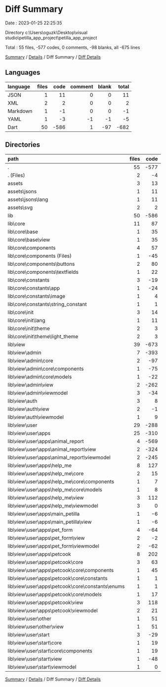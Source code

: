 # Diff Summary

Date : 2023-01-25 22:25:35

Directory c:\\Users\\oguzk\\Desktop\\visual studio\\petilla_app_project\\petilla_app_project

Total : 55 files,  -577 codes, 0 comments, -98 blanks, all -675 lines

[Summary](results.md) / [Details](details.md) / Diff Summary / [Diff Details](diff-details.md)

## Languages
| language | files | code | comment | blank | total |
| :--- | ---: | ---: | ---: | ---: | ---: |
| JSON | 1 | 11 | 0 | 0 | 11 |
| XML | 2 | 2 | 0 | 0 | 2 |
| Markdown | 1 | -1 | 0 | 0 | -1 |
| YAML | 1 | -3 | -1 | -1 | -5 |
| Dart | 50 | -586 | 1 | -97 | -682 |

## Directories
| path | files | code | comment | blank | total |
| :--- | ---: | ---: | ---: | ---: | ---: |
| . | 55 | -577 | 0 | -98 | -675 |
| . (Files) | 2 | -4 | -1 | -1 | -6 |
| assets | 3 | 13 | 0 | 0 | 13 |
| assets\\jsons | 1 | 11 | 0 | 0 | 11 |
| assets\\jsons\\lang | 1 | 11 | 0 | 0 | 11 |
| assets\\svg | 2 | 2 | 0 | 0 | 2 |
| lib | 50 | -586 | 1 | -97 | -682 |
| lib\\core | 11 | 87 | 1 | 6 | 94 |
| lib\\core\\base | 1 | 35 | 0 | 4 | 39 |
| lib\\core\\base\\view | 1 | 35 | 0 | 4 | 39 |
| lib\\core\\components | 4 | 57 | 1 | 5 | 63 |
| lib\\core\\components (Files) | 1 | -45 | 0 | -6 | -51 |
| lib\\core\\components\\buttons | 2 | 80 | 0 | 10 | 90 |
| lib\\core\\components\\textfields | 1 | 22 | 1 | 1 | 24 |
| lib\\core\\constants | 3 | -19 | 0 | -1 | -20 |
| lib\\core\\constants\\app | 1 | -24 | 0 | -1 | -25 |
| lib\\core\\constants\\image | 1 | 4 | 0 | 0 | 4 |
| lib\\core\\constants\\string_constant | 1 | 1 | 0 | 0 | 1 |
| lib\\core\\init | 3 | 14 | 0 | -2 | 12 |
| lib\\core\\init\\lang | 1 | 11 | 0 | 0 | 11 |
| lib\\core\\init\\theme | 2 | 3 | 0 | -2 | 1 |
| lib\\core\\init\\theme\\light_theme | 2 | 3 | 0 | -2 | 1 |
| lib\\view | 39 | -673 | 0 | -103 | -776 |
| lib\\view\\admin | 7 | -393 | -9 | -57 | -459 |
| lib\\view\\admin\\core | 2 | -97 | 0 | -9 | -106 |
| lib\\view\\admin\\core\\components | 1 | -75 | 0 | -7 | -82 |
| lib\\view\\admin\\core\\models | 1 | -22 | 0 | -2 | -24 |
| lib\\view\\admin\\view | 2 | -262 | -2 | -30 | -294 |
| lib\\view\\admin\\viewmodel | 3 | -34 | -7 | -18 | -59 |
| lib\\view\\auth | 3 | 8 | 0 | -1 | 7 |
| lib\\view\\auth\\view | 2 | -1 | 0 | -2 | -3 |
| lib\\view\\auth\\viewmodel | 1 | 9 | 0 | 1 | 10 |
| lib\\view\\user | 29 | -288 | 9 | -45 | -324 |
| lib\\view\\user\\apps | 25 | -310 | 9 | -41 | -342 |
| lib\\view\\user\\apps\\animal_report | 4 | -569 | -6 | -81 | -656 |
| lib\\view\\user\\apps\\animal_report\\view | 2 | -324 | 0 | -35 | -359 |
| lib\\view\\user\\apps\\animal_report\\viewmodel | 2 | -245 | -6 | -46 | -297 |
| lib\\view\\user\\apps\\help_me | 8 | 127 | -1 | 10 | 136 |
| lib\\view\\user\\apps\\help_me\\core | 2 | 15 | 0 | 1 | 16 |
| lib\\view\\user\\apps\\help_me\\core\\components | 1 | 7 | 0 | 1 | 8 |
| lib\\view\\user\\apps\\help_me\\core\\models | 1 | 8 | 0 | 0 | 8 |
| lib\\view\\user\\apps\\help_me\\view | 3 | 112 | -1 | 13 | 124 |
| lib\\view\\user\\apps\\help_me\\viewmodel | 3 | 0 | 0 | -4 | -4 |
| lib\\view\\user\\apps\\main_petilla | 1 | -6 | 0 | 0 | -6 |
| lib\\view\\user\\apps\\main_petilla\\view | 1 | -6 | 0 | 0 | -6 |
| lib\\view\\user\\apps\\pet_form | 4 | -64 | 0 | -9 | -73 |
| lib\\view\\user\\apps\\pet_form\\view | 2 | -2 | 0 | -2 | -4 |
| lib\\view\\user\\apps\\pet_form\\viewmodel | 2 | -62 | 0 | -7 | -69 |
| lib\\view\\user\\apps\\petcook | 8 | 202 | 16 | 39 | 257 |
| lib\\view\\user\\apps\\petcook\\core | 3 | 63 | 1 | 9 | 73 |
| lib\\view\\user\\apps\\petcook\\core\\components | 1 | 45 | 0 | 4 | 49 |
| lib\\view\\user\\apps\\petcook\\core\\constants | 1 | 1 | 1 | 2 | 4 |
| lib\\view\\user\\apps\\petcook\\core\\constants\\enums | 1 | 1 | 1 | 2 | 4 |
| lib\\view\\user\\apps\\petcook\\core\\models | 1 | 17 | 0 | 3 | 20 |
| lib\\view\\user\\apps\\petcook\\view | 3 | 118 | 9 | 18 | 145 |
| lib\\view\\user\\apps\\petcook\\viewmodel | 2 | 21 | 6 | 12 | 39 |
| lib\\view\\user\\other | 1 | 51 | 0 | 6 | 57 |
| lib\\view\\user\\other\\view | 1 | 51 | 0 | 6 | 57 |
| lib\\view\\user\\start | 3 | -29 | 0 | -10 | -39 |
| lib\\view\\user\\start\\core | 1 | 19 | 0 | -3 | 16 |
| lib\\view\\user\\start\\core\\components | 1 | 19 | 0 | -3 | 16 |
| lib\\view\\user\\start\\view | 1 | -48 | 0 | -8 | -56 |
| lib\\view\\user\\start\\viewmodel | 1 | 0 | 0 | 1 | 1 |

[Summary](results.md) / [Details](details.md) / Diff Summary / [Diff Details](diff-details.md)